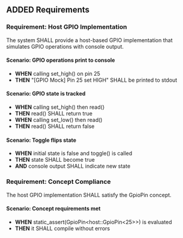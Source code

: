 ## ADDED Requirements

### Requirement: Host GPIO Implementation

The system SHALL provide a host-based GPIO implementation that simulates GPIO operations with console output.

#### Scenario: GPIO operations print to console
- **WHEN** calling set_high() on pin 25
- **THEN** "[GPIO Mock] Pin 25 set HIGH" SHALL be printed to stdout

#### Scenario: GPIO state is tracked
- **WHEN** calling set_high() then read()
- **THEN** read() SHALL return true
- **WHEN** calling set_low() then read()
- **THEN** read() SHALL return false

#### Scenario: Toggle flips state
- **WHEN** initial state is false and toggle() is called
- **THEN** state SHALL become true
- **AND** console output SHALL indicate new state

### Requirement: Concept Compliance

The host GPIO implementation SHALL satisfy the GpioPin concept.

#### Scenario: Concept requirements met
- **WHEN** static_assert(GpioPin<host::GpioPin<25>>) is evaluated
- **THEN** it SHALL compile without errors

